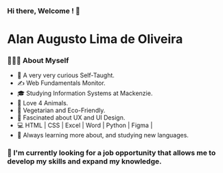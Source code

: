 ### Hi there, Welcome ! 👋

# Alan Augusto Lima de Oliveira

### 👨🏻‍💻 About Myself

- 👀  A very very curious Self-Taught.
- ✍️  Web Fundamentals Monitor.
- 🎓  Studying Information Systems at Mackenzie.
- 🐶  Love 4 Animals. 
- 🌱  Vegetarian and Eco-Friendly.
- 🙇  Fascinated about UX and UI Design.
- 💻  HTML | CSS | Excel | Word | Python | Figma |
- 💬  Always learning more about, and studying new languages.

### 💼 I'm currently looking for a job opportunity that allows me to develop my skills and expand my knowledge. 

